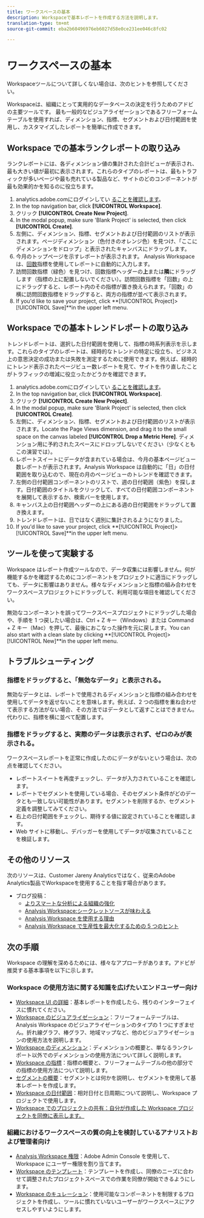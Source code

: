 ```yaml
---
title: ワークスペースの基本
description: Workspaceで基本レポートを作成する方法を説明します。
translation-type: tm+mt
source-git-commit: eba2b60496976eb6027d58e0ce231ee046c8fc02

---
```



# ワークスペースの基本

Workspaceツールについて詳しくない場合は、次のヒントを参照してください。

Workspaceは、組織にとって実用的なデータベースの決定を行うためのアドビの主要ツールです。 最も一般的なビジュアライゼーションであるフリーフォームテーブルを使用すれば、ディメンション、指標、セグメントおよび日付範囲を使用し、カスタマイズしたレポートを簡単に作成できます。

## Workspace での基本ランクレポートの取り込み

ランクレポートには、各ディメンション値の集計された合計ビューが表示され、最も大きい値が最初に表示されます。これらのタイプのレポートは、最もトラフィックが多いページや最も売れている製品など、サイトのどのコンポーネントが最も効果的かを知るのに役立ちます。

1. analytics.adobe.comにログインしてい [ることを確認します](https://analytics.adobe.com)。
1. In the top navigation bar, click **[!UICONTROL Workspace]**.
1. クリック **[!UICONTROL Create New Project]**.
1. In the modal popup, make sure &#39;Blank Project&#39; is selected, then click **[!UICONTROL Create]**.
1. 左側に、ディメンション、指標、セグメントおよび日付範囲のリストが表示されます。ページディメンション（色付きのオレンジ色）を見つけ、「ここにディメンションをドロップ」と表示されたキャンバスにドラッグします。
1. 今月のトップページを示すレポートが表示されます。 Analysis Workspace は、[回数](https://docs.adobe.com/content/help/en/analytics/components/variables/metrics/metrics-occurrences.html)指標を使用してレポートに自動的に入力します。
1. 訪問回数指標（緑色）を見つけ、回数指標ヘッダーの&#x200B;**上**&#x200B;または&#x200B;**隣**&#x200B;にドラッグします（指標の上に配置しないでください）。訪問回数指標を「回数」の上にドラッグすると、レポート内のその指標が置き換えられます。「回数」の横に訪問回数指標をドラッグすると、両方の指標が並べて表示されます。
1. If you&#39;d like to save your project, click **[!UICONTROL Project]>[!UICONTROL Save]**in the upper left menu.

## Workspace での基本トレンドレポートの取り込み

トレンドレポートは、選択した日付範囲を使用して、指標の時系列表示を示します。これらのタイプのレポートは、経時的なトレンドの特定に役立ち、ビジネス上の意思決定の成功または失敗を測定するために使用できます。例えば、経時的にトレンド表示されたページビュー数レポートを見て、サイトを作り直したことがトラフィックの増減に役立ったかどうかを確認できます。

1. analytics.adobe.comにログインしてい [ることを確認します](https://analytics.adobe.com)。
1. In the top navigation bar, click **[!UICONTROL Workspace]**.
1. クリック **[!UICONTROL Create New Project]**.
1. In the modal popup, make sure &#39;Blank Project&#39; is selected, then click **[!UICONTROL Create]**.
1. 左側に、ディメンション、指標、セグメントおよび日付範囲のリストが表示されます。Locate the Page Views dimension, and drag it to the small space on the canvas labeled **[!UICONTROL Drop a Metric Here]**. ディメンション用に予約されたスペースにドロップしないでください（少なくともこの演習では）。
1. レポートスイートにデータが含まれている場合は、今月の基本ページビュー数レポートが表示されます。Analysis Workspace は自動的に「日」の日付範囲を取り込むので、現在の月のページビューのトレンドを確認できます。
1. 左側の日付範囲コンポーネントのリストで、週の日付範囲（紫色）を探します。日付範囲のタイトルをクリックして、すべての日付範囲コンポーネントを展開して表示するか、検索バーを使用します。
1. キャンバス上の日付範囲ヘッダーの上にある週の日付範囲をドラッグして置き換えます。
1. トレンドレポートは、日ではなく週別に集計されるようになりました。
1. If you&#39;d like to save your project, click **[!UICONTROL Project]>[!UICONTROL Save]**in the upper left menu.

## ツールを使って実験する

 Workspace はレポート作成ツールなので、データ収集には影響しません。何が機能するかを確認するためにコンポーネントをプロジェクトに適当にドラッグしても、データに影響はありません。様々なディメンションと指標の組み合わせをワークスペースプロジェクトにドラッグして、利用可能な項目を確認してください。

無効なコンポーネントを誤ってワークスペースプロジェクトにドラッグした場合や、手順を 1 つ戻したい場合は、Ctrl + Z キー（Windows）または Command + Z キー（Mac）を押して、最後におこなった操作を元に戻します。You can also start with a clean slate by clicking **[!UICONTROL Project]>[!UICONTROL New]**in the upper left menu.

## トラブルシューティング

### 指標をドラッグすると、「無効なデータ」と表示される。

無効なデータとは、レポートで使用されるディメンションと指標の組み合わせを使用してデータを返せないことを意味します。例えば、2 つの指標を重ね合わせて表示する方法がない場合、その方法ではデータとして返すことはできません。代わりに、指標を横に並べて配置します。

### 指標をドラッグすると、実際のデータは表示されず、ゼロのみが表示される。

ワークスペースレポートを正常に作成したのにデータがないという場合は、次の点を確認してください。

* レポートスイートを再度チェックし、データが入力されていることを確認します。
* レポートでセグメントを使用している場合、そのセグメント条件がどのデータとも一致しない可能性があります。セグメントを削除するか、セグメント定義を調整してみてください。
* 右上の日付範囲をチェックし、期待する値に設定されていることを確認します。
* Web サイトに移動し、デバッガーを使用してデータが収集されていることを検証します。

## その他のリソース

次のリソースは、Customer Jareny Analyticsではなく、従来のAdobe Analytics製品でWorkspaceを使用することを指す場合があります。

* ブログ投稿：
   * [よりスマートな分析による組織の強化](https://theblog.adobe.com/adobe-analytics-fall-2016-release-empowering-organizations-smarter-analysis/)
   * [Analysis Workspace:シークレットソースが味わえる](https://theblog.adobe.com/analysis-workspace-secret-sauce-getting-tastier/)
   * [Analysis Workspace を使用する理由](https://theblog.adobe.com/why-you-should-be-using-analysis-workspace-in-adobe-analytics/)
   * [Analysis Workspace で生産性を最大化するための 5 つのヒント](https://theblog.adobe.com/5-tips-maximize-productivity-analysis-workspace/)

## 次の手順

 Workspace の理解を深めるためには、様々なアプローチがあります。アドビが推奨する基本事項を以下に示します。

###  Workspace の使用方法に関する知識を広げたいエンドユーザー向け

* [Workspace UI の詳細](https://docs.adobe.com/content/help/en/analytics/analyze/analysis-workspace/build-workspace-project/t-freeform-project.html)：基本レポートを作成したら、残りのインターフェイスに慣れてください。
* [Workspace のビジュアライゼーション](https://docs.adobe.com/content/help/en/analytics/analyze/analysis-workspace/visualizations/freeform-analysis-visualizations.html)：フリーフォームテーブルは、Analysis Workspace のビジュアライゼーションのタイプの 1 つにすぎません。折れ線グラフ、棒グラフ、地域マップなど、他のビジュアライゼーションの使用方法を説明します。
* [Workspace のディメンション](https://docs.adobe.com/content/help/en/analytics/analyze/analysis-workspace/components/dimensions/t-breakdown-fa.html)：ディメンションの概要と、単なるランクレポート以外でのディメンションの使用方法について詳しく説明します。
* [Workspace の指標](https://docs.adobe.com/content/help/en/analytics/analyze/analysis-workspace/components/apply-create-metrics.html)：指標の概要と、フリーフォームテーブルの他の部分での指標の使用方法について説明します。
* [セグメントの概要](https://docs.adobe.com/content/help/en/analytics/analyze/analysis-workspace/components/t-freeform-project-segment.html)：セグメントとは何かを説明し、セグメントを使用して基本レポートを作成します。
* [Workspace の日付範囲](https://docs.adobe.com/content/help/en/analytics/analyze/analysis-workspace/components/calendar-date-ranges/calendar.html)：相対日付と日周期について説明し、Workspace プロジェクトで使用します。
* [Workspace でのプロジェクトの共有：自分が作成した Workspace プロジェクトを同僚に表示します。](https://docs.adobe.com/content/help/en/analytics/analyze/analysis-workspace/curate-share/curate.html)

### 組織におけるワークスペースの質の向上を検討しているアナリストおよび管理者向け

* [Analysis Workspace 権限](https://docs.adobe.com/content/help/en/core-services/interface/manage-users-and-products/admin-getting-started.html)：Adobe Admin Console を使用して、Workspace にユーザー権限を割り当てます。
* [Workspace のテンプレート](https://docs.adobe.com/content/help/en/analytics/analyze/analysis-workspace/build-workspace-project/starter-projects.html)：テンプレートを作成し、同僚のニーズに合わせて調整されたプロジェクトスペースでの作業を同僚が開始できるようにします。
* [Workspace のキュレーション](https://docs.adobe.com/content/help/en/analytics/analyze/analysis-workspace/curate-share/curate.html)：使用可能なコンポーネントを制限するプロジェクトを作成し、ツールに慣れていないユーザーがワークスペースにアクセスしやすいようにします。

